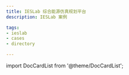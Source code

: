```yaml
---
title: IESLab 综合能源仿真规划平台
description: IESLab 案例

tags:
- ieslab
- cases
- directory

---
```


import DocCardList from '@theme/DocCardList';

<DocCardList />